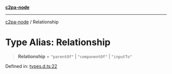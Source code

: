 [**c2pa-node**](../README.md)

***

[c2pa-node](../README.md) / Relationship

# Type Alias: Relationship

> **Relationship** = `"parentOf"` \| `"componentOf"` \| `"inputTo"`

Defined in: [types.d.ts:22](https://github.com/contentauth/c2pa-node-v2/blob/89b34f9846b48a2d62e217587555c0cf0305136a/js-src/types.d.ts#L22)
